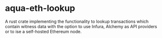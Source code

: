 # aqua-eth-lookup
A rust crate implementing the functionality to lookup transactions which contain witness data with the option to use Infura, Alchemy as API providers or to ise a self-hosted Ethereum node.
